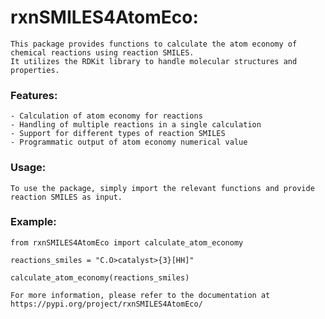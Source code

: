 
# rxnSMILES4AtomEco:

    This package provides functions to calculate the atom economy of chemical reactions using reaction SMILES.
    It utilizes the RDKit library to handle molecular structures and properties.

### Features:
    - Calculation of atom economy for reactions
    - Handling of multiple reactions in a single calculation
    - Support for different types of reaction SMILES
    - Programmatic output of atom economy numerical value
    
### Usage:
    To use the package, simply import the relevant functions and provide reaction SMILES as input.
    
### Example:
    
    from rxnSMILES4AtomEco import calculate_atom_economy
    
    reactions_smiles = "C.O>catalyst>{3}[HH]"
    
    calculate_atom_economy(reactions_smiles)
    
    For more information, please refer to the documentation at https://pypi.org/project/rxnSMILES4AtomEco/